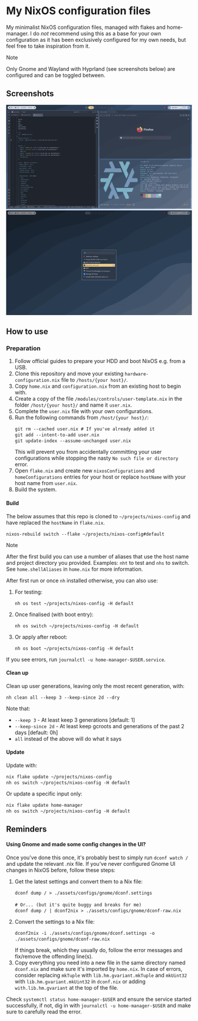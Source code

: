 # My NixOS configuration files

My minimalist NixOS configuration files, managed with flakes and home-manager. I do _not_ recommend using this as a base
for your own configuration as it has been exclusively configured for my own needs, but feel free to take inspiration
from it.

> [!NOTE]
> Only Gnome and Wayland with Hyprland (see screenshots below) are configured and can be toggled between.

## Screenshots

![Screenshots 2](./assets/demo/screenshot-2.png)
![Screenshots 1](./assets/demo/screenshot-1.png)

## How to use

### Preparation

1. Follow official guides to prepare your HDD and boot NixOS e.g. from a USB.
2. Clone this repository and move your existing `hardware-configuration.nix` file to `/hosts/{your host}/`.
3. Copy `home.nix` and `configuration.nix` from an existing host to begin with.
4. Create a copy of the file `/modules/controls/user-template.nix` in the folder `/host/{your host}/` and name
   it `user.nix`.
5. Complete the `user.nix` file with your own configurations.
6. Run the following commands from `/host/{your host}/`:
   ```shell
   git rm --cached user.nix # If you've already added it
   git add --intent-to-add user.nix
   git update-index --assume-unchanged user.nix   
   ```
   This will prevent you from accidentally committing your user configurations while stopping the
   nasty `No such file or directory` error.
7. Open `flake.nix` and create new `nixosConfigurations` and `homeConfigurations` entries for your host or
   replace `hostName` with your host name from `user.nix`.
8. Build the system.

#### Build

The below assumes that this repo is cloned to `~/projects/nixos-config` and have replaced the `hostName` in `flake.nix`.

```shell
nixos-rebuild switch --flake ~/projects/nixos-config#default
```

> [!NOTE]
> After the first build you can use a number of aliases that use the host name and project directory you provided.
> Examples: `nht` to test and `nhs` to switch. See `home.shellAliases` in `home.nix` for more information.

After first run or once `nh` installed otherwise, you can also use:

1. For testing:
    ```shell
    nh os test ~/projects/nixos-config -H default
    ```
2. Once finalised (with boot entry):
    ```shell
    nh os switch ~/projects/nixos-config -H default
    ```
3. Or apply after reboot:
    ```shell
    nh os boot ~/projects/nixos-config -H default
    ```

If you see errors, run `journalctl -u home-manager-$USER.service`.

#### Clean up

Clean up user generations, leaving only the most recent generation, with:

```shell
nh clean all --keep 3 --keep-since 2d --dry
```

Note that:

- `--keep 3` - At least keep 3 generations [default: 1]
- `--keep-since 2d` - At least keep gcroots and generations of the past 2 days [default: 0h]
- `all` instead of the above will do what it says

#### Update

Update with:

```shell
nix flake update ~/projects/nixos-config
nh os switch ~/projects/nixos-config -H default
```

Or update a specific input only:

```shell
nix flake update home-manager
nh os switch ~/projects/nixos-config -H default
```

## Reminders

#### Using Gnome and made some config changes in the UI?

Once you've done this once, it's probably best to simply run `dconf watch /` and update the relevant .nix file. If
you've never configured Gnome UI changes in NixOS before, follow these steps:

1. Get the latest settings and convert them to a Nix file:
   ```shell
   dconf dump / > ./assets/configs/gnome/dconf.settings
   
   # Or... (but it's quite buggy and breaks for me)
   dconf dump / | dconf2nix > ./assets/configs/gnome/dconf-raw.nix
   ```
2. Convert the settings to a Nix file:
   ```shell
   dconf2nix -i ./assets/configs/gnome/dconf.settings -o ./assets/configs/gnome/dconf-raw.nix
   ```
   If things break, which they usually do, follow the error messages and fix/remove the offending line(s).
3. Copy everything you need into a new file in the same directory named `dconf.nix` and make sure it's imported by
   `home.nix`. In case of errors, consider replacing `mkTuple` with `lib.hm.gvariant.mkTuple` and `mkUint32`
   with `lib.hm.gvariant.mkUint32` in `dconf.nix` or adding `with.lib.hm.gvariant` at the top of the file.

Check `systemctl status home-manager-$USER` and ensure the service started successfully, if not, dig in with
`journalctl -u home-manager-$USER` and make sure to carefully read the error.